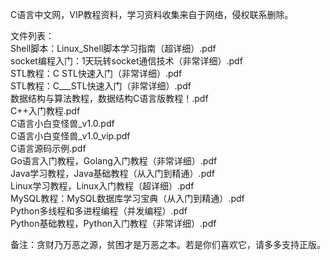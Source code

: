 
C语言中文网，VIP教程资料，学习资料收集来自于网络，侵权联系删除。  
  
文件列表：  
Shell脚本：Linux_Shell脚本学习指南（超详细）.pdf  
socket编程入门：1天玩转socket通信技术（非常详细）.pdf  
STL教程：C   STL快速入门（非常详细）.pdf  
STL教程：C___STL快速入门（非常详细）.pdf  
数据结构与算法教程，数据结构C语言版教程！.pdf  
C++入门教程.pdf  
C语言小白变怪兽_v1.0.pdf  
C语言小白变怪兽_v1.0_vip.pdf  
C语言源码示例.pdf  
Go语言入门教程，Golang入门教程（非常详细）.pdf  
Java学习教程，Java基础教程（从入门到精通）.pdf  
Linux学习教程，Linux入门教程（超详细）.pdf  
MySQL教程：MySQL数据库学习宝典（从入门到精通）.pdf  
Python多线程和多进程编程（并发编程）.pdf  
Python基础教程，Python入门教程（非常详细）.pdf  
  
  
备注：贪财乃万恶之源，贫困才是万恶之本。若是你们喜欢它，请多多支持正版。  
